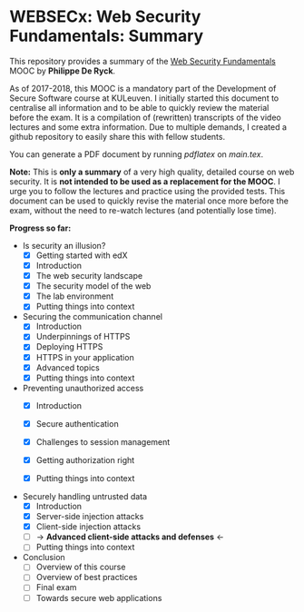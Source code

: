 # WEBSECx: Web Security Fundamentals: Summary
This repository provides a summary of the [Web Security Fundamentals](https://mooc.websec.be/) MOOC by **Philippe De Ryck**.

As of 2017-2018, this MOOC is a mandatory part of the Development of Secure Software course at KULeuven. I initially started this document to centralise all information and to be able to quickly review the material before the exam. It is a compilation of (rewritten) transcripts of the video lectures and some extra information. Due to multiple demands, I created a github repository to easily share this with fellow students.

You can generate a PDF document by running *pdflatex* on *main.tex*.

**Note:** This is **only a summary** of a very high quality, detailed course on web security. It is **not intended to be used as a replacement for the MOOC**. I urge you to follow the lectures and practice using the provided tests. This document can be used to quickly revise the material once more before the exam, without the need to re-watch lectures (and potentially lose time).



**Progress so far:**

* Is security an illusion?
  - [x] Getting started with edX
  - [x] Introduction
  - [x] The web security landscape
  - [x] The security model of the web
  - [x] The lab environment
  - [x] Putting things into context
* Securing the communication channel
  - [x] Introduction
  - [x] Underpinnings of HTTPS
  - [x] Deploying HTTPS
  - [x] HTTPS in your application
  - [x] Advanced topics
  - [x] Putting things into context
* Preventing unauthorized access 
  - [x] Introduction
  - [x] Secure authentication 
  - [x] Challenges to session management
  - [x] Getting authorization right
  - [x] Putting things into context


* Securely handling untrusted data
  - [x] Introduction
  - [x] Server-side injection attacks
  - [x] Client-side injection attacks
  - [ ] &rarr; **Advanced client-side attacks and defenses** &larr;
  - [ ] Putting things into context
* Conclusion
  - [ ] Overview of this course
  - [ ] Overview of best practices
  - [ ] Final exam
  - [ ] Towards secure web applications